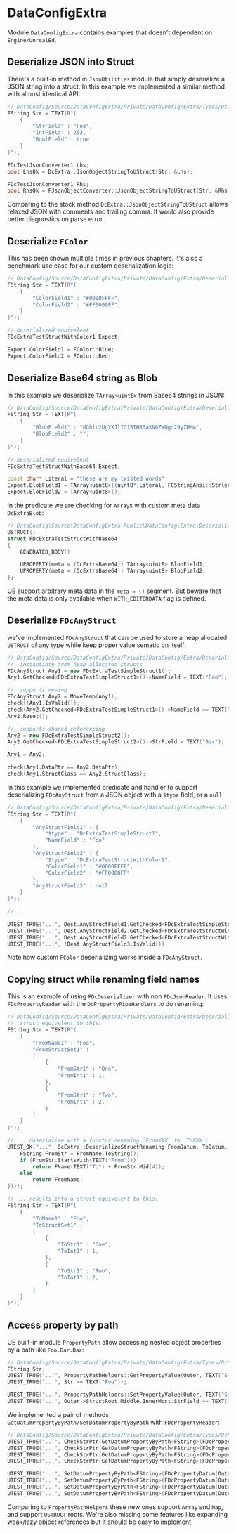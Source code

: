 # DataConfigExtra

Module `DataConfigExtra` contains examples that doesn't dependent on `Engine/UnrealEd`.

## Deserialize JSON into Struct

There's a built-in method in `JsonUtilities` module that simply deserialize a JSON string into a struct. In this example we implemented a similar method with almost identical API:

```c++
// DataConfig/Source/DataConfigExtra/Private/DataConfig/Extra/Types/DcJsonConverter.cpp
FString Str = TEXT(R"(
    {
        "StrField" : "Foo",
        "IntField" : 253,
        "BoolField" : true
    }
)");

FDcTestJsonConverter1 Lhs;
bool LhsOk = DcExtra::JsonObjectStringToUStruct(Str, &Lhs);

FDcTestJsonConverter1 Rhs;
bool RhsOk = FJsonObjectConverter::JsonObjectStringToUStruct(Str, &Rhs, 0, 0);
```

Comparing to the stock method `DcExtra::JsonObjectStringToUStruct` allows relaxed JSON with comments and trailing comma. It would also provide better diagnostics on parse error.

## Deserialize `FColor`

This has been shown multiple times in previous chapters. It's also a benchmark use case for our custom deserialization logic:

```c++
// DataConfig/Source/DataConfigExtra/Private/DataConfig/Extra/Deserialize/DcDeserializeColor.cpp
FString Str = TEXT(R"(
    {
        "ColorField1" : "#0000FFFF",
        "ColorField2" : "#FF0000FF",
    }
)");

// deserialized equivelent
FDcExtraTestStructWithColor1 Expect;

Expect.ColorField1 = FColor::Blue;
Expect.ColorField2 = FColor::Red;
```

## Deserialize Base64 string as Blob 

In this example we deserialize `TArray<uint8>` from Base64 strings in JSON:

```c++
// DataConfig/Source/DataConfigExtra/Private/DataConfig/Extra/Deserialize/DcDeserializeBase64.cpp
FString Str = TEXT(R"(
    {
        "BlobField1" : "dGhlc2UgYXJlIG15IHR3aXN0ZWQgd29yZHM=",
        "BlobField2" : "",
    }
)");

// deserialized equivelent
FDcExtraTestStructWithBase64 Expect;

const char* Literal = "these are my twisted words";
Expect.BlobField1 = TArray<uint8>((uint8*)Literal, FCStringAnsi::Strlen(Literal));
Expect.BlobField2 = TArray<uint8>();
```

In the predicate we are checking for `Array`s with custom meta data `DcExtraBlob`:

```c++
// DataConfig\Source\DataConfigExtra\Public\DataConfig\Extra\Deserialize\DcDeserializeBase64.h
USTRUCT()
struct FDcExtraTestStructWithBase64
{
    GENERATED_BODY()

    UPROPERTY(meta = (DcExtraBase64)) TArray<uint8> BlobField1;
    UPROPERTY(meta = (DcExtraBase64)) TArray<uint8> BlobField2;
};
```

UE support arbitrary meta data in the `meta = ()` segment. But beware that the meta data is only available when `WITH_EDITORDATA` flag is defined.

## Deserialize `FDcAnyStruct`

we've implemented `FDcAnyStruct` that can be used to store a heap allocated `USTRUCT` of any type while keep proper value sematic on itself:

```c++
// DataConfig/Source/DataConfigExtra/Private/DataConfig/Extra/Deserialize/DcDeserializeAnyStruct.cpp
//  instantiate from heap allocated structs
FDcAnyStruct Any1 = new FDcExtraTestSimpleStruct1();
Any1.GetChecked<FDcExtraTestSimpleStruct1>()->NameField = TEXT("Foo");

//  supports moving
FDcAnyStruct Any2 = MoveTemp(Any1);
check(!Any1.IsValid());
check(Any2.GetChecked<FDcExtraTestSimpleStruct1>()->NameField == TEXT("Foo"));
Any2.Reset();

//  supports shared referencing
Any2 = new FDcExtraTestSimpleStruct2();
Any2.GetChecked<FDcExtraTestSimpleStruct2>()->StrField = TEXT("Bar");

Any1 = Any2;

check(Any1.DataPtr == Any2.DataPtr);
check(Any1.StructClass == Any2.StructClass);
```

In this example we implemented predicate and handler to support deserializing `FDcAnyStruct` from a JSON object with a `$type` field, or a `null`.

```c++
// DataConfig/Source/DataConfigExtra/Private/DataConfig/Extra/Deserialize/DcDeserializeAnyStruct.cpp
FString Str = TEXT(R"(
    {
        "AnyStructField1" : {
            "$type" : "DcExtraTestSimpleStruct1",
            "NameField" : "Foo"
        },
        "AnyStructField2" : {
            "$type" : "DcExtraTestStructWithColor1",
            "ColorField1" : "#0000FFFF",
            "ColorField2" : "#FF0000FF"
        },
        "AnyStructField3" : null
    }
)");

//...

UTEST_TRUE("...", Dest.AnyStructField1.GetChecked<FDcExtraTestSimpleStruct1>()->NameField == TEXT("Foo"));
UTEST_TRUE("...", Dest.AnyStructField2.GetChecked<FDcExtraTestStructWithColor1>()->ColorField1 == FColor::Blue);
UTEST_TRUE("...", Dest.AnyStructField2.GetChecked<FDcExtraTestStructWithColor1>()->ColorField2 == FColor::Red);
UTEST_TRUE("...", !Dest.AnyStructField3.IsValid());
```

Note how custom `FColor` deserializing works inside a `FDcAnyStruct`.

## Copying struct while renaming field names

This is an example of using `FDcDeserializer` with non `FDcJsonReader`. It uses `FDcPropertyReader` with the `DcPropertyPipeHandlers` to do renaming:

```c++
// DataConfig/Source/DataConfigExtra/Private/DataConfig/Extra/Deserialize/DcDeserializeRenameStructFieldNames.cpp
//  struct equivelent to this:
FString Str = TEXT(R"(
    {
        "FromName1" : "Foo",
        "FromStructSet1" : 
        [
            {
                "FromStr1" : "One",
                "FromInt1" : 1,
            },
            {
                "FromStr1" : "Two",
                "FromInt1" : 2,
            }
        ]
    }
)");

// ... deserialize with a functor renaming `FromXXX` to `ToXXX`:
UTEST_OK("...", DcExtra::DeserializeStructRenaming(FromDatum, ToDatum, FDcExtraRenamer::CreateLambda([](const FName& FromName){
    FString FromStr = FromName.ToString();
    if (FromStr.StartsWith(TEXT("From")))
        return FName(TEXT("To") + FromStr.Mid(4));
    else
        return FromName;
})));

// ... results into a struct equivelent to this: 
FString Str = TEXT(R"(
    {
        "ToName1" : "Foo",
        "ToStructSet1" : 
        [
            {
                "ToStr1" : "One",
                "ToInt1" : 1,
            },
            {
                "ToStr1" : "Two",
                "ToInt1" : 2,
            }
        ]
    }
)");
```

## Access property by path

UE built-in module `PropertyPath` allow accessing nested object properties by a path like `Foo.Bar.Baz`:

```c++
// DataConfig/Source/DataConfigExtra/Private/DataConfig/Extra/Types/DcPropertyPathAccess.cpp
FString Str;
UTEST_TRUE("...", PropertyPathHelpers::GetPropertyValue(Outer, TEXT("StructRoot.Middle.InnerMost.StrField"), Str));
UTEST_TRUE("...", Str == TEXT("Foo"));

UTEST_TRUE("...", PropertyPathHelpers::SetPropertyValue(Outer, TEXT("StructRoot.Middle.InnerMost.StrField"), FString(TEXT("Bar"))));
UTEST_TRUE("...", Outer->StructRoot.Middle.InnerMost.StrField == TEXT("Bar"));
```

We implemented a pair of methods `GetDatumPropertyByPath/SetDatumPropertyByPath` with `FDcPropertyReader`:

```c++
// DataConfig/Source/DataConfigExtra/Private/DataConfig/Extra/Types/DcPropertyPathAccess.cpp
UTEST_TRUE("...", CheckStrPtr(GetDatumPropertyByPath<FString>(FDcPropertyDatum(Outer), "StructRoot.Middle.InnerMost.StrField"), TEXT("Foo")));
UTEST_TRUE("...", CheckStrPtr(GetDatumPropertyByPath<FString>(FDcPropertyDatum(Outer), "StructRoot.Arr.0.StrField"), TEXT("Bar0")));
UTEST_TRUE("...", CheckStrPtr(GetDatumPropertyByPath<FString>(FDcPropertyDatum(Outer), "StructRoot.Arr.1.StrField"), TEXT("Bar1")));
UTEST_TRUE("...", CheckStrPtr(GetDatumPropertyByPath<FString>(FDcPropertyDatum(Outer), "StructRoot.NameMap.FooKey.StrField"), TEXT("FooValue")));

UTEST_TRUE("...", SetDatumPropertyByPath<FString>(FDcPropertyDatum(Outer), "StructRoot.Middle.InnerMost.StrField", TEXT("AltFoo")));
UTEST_TRUE("...", SetDatumPropertyByPath<FString>(FDcPropertyDatum(Outer), "StructRoot.Arr.0.StrField", TEXT("AltBar0")));
UTEST_TRUE("...", SetDatumPropertyByPath<FString>(FDcPropertyDatum(Outer), "StructRoot.Arr.1.StrField", TEXT("AltBar1")));
UTEST_TRUE("...", SetDatumPropertyByPath<FString>(FDcPropertyDatum(Outer), "StructRoot.NameMap.FooKey.StrField", TEXT("AltFooValue")));
```

Comparing to `PropertyPathHelpers` these new ones support `Array` and `Map`, and support `USTRUCT` roots. We're also missing some features like expanding weak/lazy object references but it should be easy to implement.

